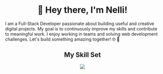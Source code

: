 # <div align="center">👋 Hey there, I'm Nelli!</div>

I am a Full-Stack Developer passionate about building useful and creative digital projects. My goal is to continuously improve my skills and contribute to meaningful work. I enjoy working in teams and solving web development challenges. Let's build something amazing together! 🤓 🚀

## <div align="center">My Skill Set</div>

<p align="center">
  <a href="https://skillicons.dev">
    <img src="https://skillicons.dev/icons?i=html,css,js,react,redux,ts,vue,nextjs,nodejs,mongodb,vite,tailwind,git,postman,vercel,figma&perline=16" />
  </a>
</p>

<!--
**NelliDiachkina/NelliDiachkina** is a ✨ _special_ ✨ repository because its `README.md` (this file) appears on your GitHub profile.

Here are some ideas to get you started:

- 🔭 I’m currently working on ...
- 🌱 I’m currently learning ...
- 👯 I’m looking to collaborate on ...
- 🤔 I’m looking for help with ...
- 💬 Ask me about ...
- 📫 How to reach me: ...
- 😄 Pronouns: ...
- ⚡ Fun fact: ...
-->
